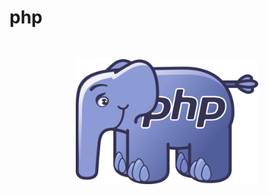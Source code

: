 # php
<br>

<p align="center">
<img src="img/Webysther_20160423_-_Elephpant.svg" height="200">
</p>

<br>
